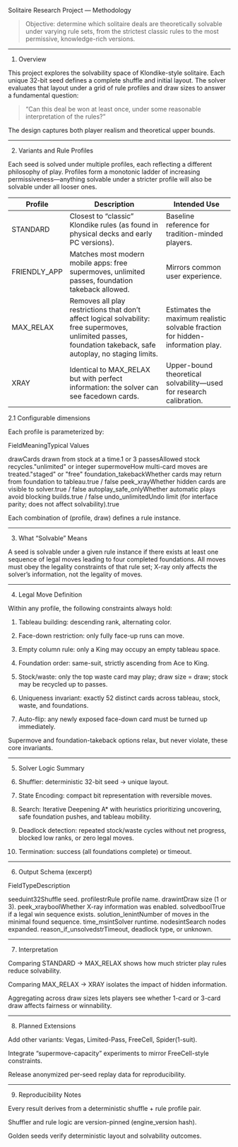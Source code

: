 Solitaire Research Project — Methodology

> Objective: determine which solitaire deals are theoretically solvable under varying rule sets, from the strictest classic rules to the most permissive, knowledge-rich versions.



---

1. Overview

This project explores the solvability space of Klondike-style solitaire.
Each unique 32-bit seed defines a complete shuffle and initial layout.
The solver evaluates that layout under a grid of rule profiles and draw sizes to answer a fundamental question:

> “Can this deal be won at least once, under some reasonable interpretation of the rules?”



The design captures both player realism and theoretical upper bounds.


---

2. Variants and Rule Profiles

Each seed is solved under multiple profiles, each reflecting a different philosophy of play.
Profiles form a monotonic ladder of increasing permissiveness—anything solvable under a stricter profile will also be solvable under all looser ones.

| Profile       | Description                                                                                                         | Intended Use                                                        |
|---------------|---------------------------------------------------------------------------------------------------------------------|---------------------------------------------------------------------|
| STANDARD      | Closest to “classic” Klondike rules (as found in physical decks and early PC versions).                             | Baseline reference for tradition-minded players.                    |
| FRIENDLY_APP  | Matches most modern mobile apps: free supermoves, unlimited passes, foundation takeback allowed.                    | Mirrors common user experience.                                     |
| MAX_RELAX     | Removes all play restrictions that don’t affect logical solvability: free supermoves, unlimited passes, foundation takeback, safe autoplay, no staging limits. | Estimates the maximum realistic solvable fraction for hidden-information play. |
| XRAY          | Identical to MAX_RELAX but with perfect information: the solver can see facedown cards.                             | Upper-bound theoretical solvability—used for research calibration.  |
2.1 Configurable dimensions

Each profile is parameterized by:

FieldMeaningTypical Values

drawCards drawn from stock at a time.1 or 3
passesAllowed stock recycles."unlimited" or integer
supermoveHow multi-card moves are treated."staged" or "free"
foundation_takebackWhether cards may return from foundation to tableau.true / false
peek_xrayWhether hidden cards are visible to solver.true / false
autoplay_safe_onlyWhether automatic plays avoid blocking builds.true / false
undo_unlimitedUndo limit (for interface parity; does not affect solvability).true


Each combination of (profile, draw) defines a rule instance.


---

3. What “Solvable” Means

A seed is solvable under a given rule instance if there exists at least one sequence of legal moves leading to four completed foundations.
All moves must obey the legality constraints of that rule set; X-ray only affects the solver’s information, not the legality of moves.


---

4. Legal Move Definition

Within any profile, the following constraints always hold:

1. Tableau building: descending rank, alternating color.


2. Face-down restriction: only fully face-up runs can move.


3. Empty column rule: only a King may occupy an empty tableau space.


4. Foundation order: same-suit, strictly ascending from Ace to King.


5. Stock/waste: only the top waste card may play; draw size = draw; stock may be recycled up to passes.


6. Uniqueness invariant: exactly 52 distinct cards across tableau, stock, waste, and foundations.


7. Auto-flip: any newly exposed face-down card must be turned up immediately.



Supermove and foundation-takeback options relax, but never violate, these core invariants.


---

5. Solver Logic Summary

1. Shuffler: deterministic 32-bit seed → unique layout.


2. State Encoding: compact bit representation with reversible moves.


3. Search: Iterative Deepening A* with heuristics prioritizing uncovering, safe foundation pushes, and tableau mobility.


4. Deadlock detection: repeated stock/waste cycles without net progress, blocked low ranks, or zero legal moves.


5. Termination: success (all foundations complete) or timeout.



---

6. Output Schema (excerpt)

FieldTypeDescription

seeduint32Shuffle seed.
profilestrRule profile name.
drawintDraw size (1 or 3).
peek_xrayboolWhether X-ray information was enabled.
solvedboolTrue if a legal win sequence exists.
solution_lenintNumber of moves in the minimal found sequence.
time_msintSolver runtime.
nodesintSearch nodes expanded.
reason_if_unsolvedstrTimeout, deadlock type, or unknown.


---

7. Interpretation

Comparing STANDARD → MAX_RELAX shows how much stricter play rules reduce solvability.

Comparing MAX_RELAX → XRAY isolates the impact of hidden information.

Aggregating across draw sizes lets players see whether 1-card or 3-card draw affects fairness or winnability.



---

8. Planned Extensions

Add other variants: Vegas, Limited-Pass, FreeCell, Spider(1-suit).

Integrate “supermove-capacity” experiments to mirror FreeCell-style constraints.

Release anonymized per-seed replay data for reproducibility.



---

9. Reproducibility Notes

Every result derives from a deterministic shuffle + rule profile pair.

Shuffler and rule logic are version-pinned (engine_version hash).

Golden seeds verify deterministic layout and solvability outcomes.
